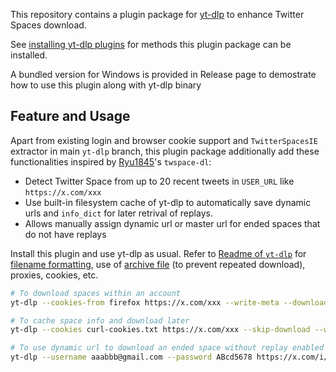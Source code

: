 This repository contains a plugin package for [yt-dlp](https://github.com/yt-dlp/yt-dlp#readme) to enhance Twitter Spaces download.

See [installing yt-dlp plugins](https://github.com/yt-dlp/yt-dlp#installing-plugins) for methods this plugin package can be installed.

A bundled version for Windows is provided in Release page to demostrate how to use this plugin along with yt-dlp binary

## Feature and Usage

Apart from existing login and browser cookie support and `TwitterSpacesIE` extractor in main `yt-dlp` branch, this plugin package additionally add these functionalities inspired by [Ryu1845](https://github.com/Ryu1845)'s `twspace-dl`:
- Detect Twitter Space from up to 20 recent tweets in `USER_URL` like `https://x.com/xxx`
- Use built-in filesystem cache of yt-dlp to automatically save dynamic urls and `info_dict` for later retrival of replays.
- Allows manually assign dynamic url or master url for ended spaces that do not have replays

Install this plugin and use yt-dlp as usual. Refer to [Readme of `yt-dlp`](https://github.com/yt-dlp/yt-dlp#readme) for [filename formatting](https://github.com/yt-dlp/yt-dlp?tab=readme-ov-file#output-template), use of [archive file](https://github.com/yt-dlp/yt-dlp?tab=readme-ov-file#video-selection) (to prevent repeated download), proxies, cookies, etc.
```bash
# To download spaces within an account
yt-dlp --cookies-from firefox https://x.com/xxx --write-meta --download-archive downloaded-ids.txt

# To cache space info and download later
yt-dlp --cookies curl-cookies.txt https://x.com/xxx --skip-download --write-meta

# To use dynamic url to download an ended space without replay enabled
yt-dlp --username aaabbb@gmail.com --password ABcd5678 https://x.com/i/spaces/xxxxx --TwitterSpaces:dynamic_url "https://xxxx/xxx.../audio-space/dynamic_playlist.m3u8?type=live"
```
